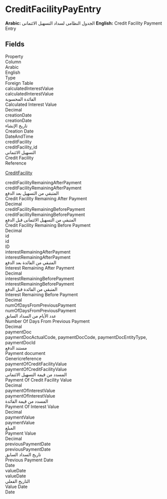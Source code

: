 # CreditFacilityPayEntry
**Arabic:** الجدول النظامى لسداد التسهيل الائتمانى
**English:** Credit Facility Payment Entry

<ContentFilter/>

<div class='searchable'>

## Fields

<div class="nama-table">
<div class="row header-row">
<div class="cell">Property</div>
<div class="cell">Column</div>
<div class="cell">Arabic</div>
<div class="cell">English</div>
<div class="cell">Type</div>
<div class="cell">Foreign Table</div>
</div><div class="row searchable" id="calculatedInterestValue">
<div class="cell" data-label="Property">calculatedInterestValue</div>
<div class="cell" data-label="Column">calculatedInterestValue</div>
<div class="cell" data-label="Arabic">الفائدة المحسوبة</div>
<div class="cell" data-label="English">Calculated Interest Value</div>
<div class="cell" data-label="Type">Decimal</div>

</div>

<div class="row searchable" id="creationDate">
<div class="cell" data-label="Property">creationDate</div>
<div class="cell" data-label="Column">creationDate</div>
<div class="cell" data-label="Arabic">تاريخ الإنشاء</div>
<div class="cell" data-label="English">Creation Date</div>
<div class="cell" data-label="Type">DateAndTime</div>

</div>

<div class="row searchable" id="creditFacility">
<div class="cell" data-label="Property">creditFacility</div>
<div class="cell" data-label="Column">creditFacility_id</div>
<div class="cell" data-label="Arabic">التسهيل الائتمانى</div>
<div class="cell" data-label="English">Credit Facility</div>
<div class="cell" data-label="Type">Reference</div>
<div class="cell" data-label="Foreign Table">

 [CreditFacility](/modules/accounting-loans/CreditFacility.md) 
</div>
</div>

<div class="row searchable" id="creditFacilityRemainingAfterPayment">
<div class="cell" data-label="Property">creditFacilityRemainingAfterPayment</div>
<div class="cell" data-label="Column">creditFacilityRemainingAfterPayment</div>
<div class="cell" data-label="Arabic">المتبقي من التسهيل بعد الدفع</div>
<div class="cell" data-label="English">Credit Facility Remaining After Payment</div>
<div class="cell" data-label="Type">Decimal</div>

</div>

<div class="row searchable" id="creditFacilityRemainingBeforePayment">
<div class="cell" data-label="Property">creditFacilityRemainingBeforePayment</div>
<div class="cell" data-label="Column">creditFacilityRemainingBeforePayment</div>
<div class="cell" data-label="Arabic">المتبقي من التسهيل الائتمانى قبل الدفع</div>
<div class="cell" data-label="English">Credit Facility Remaining Before Payment</div>
<div class="cell" data-label="Type">Decimal</div>

</div>

<div class="row searchable" id="id">
<div class="cell" data-label="Property">id</div>
<div class="cell" data-label="Column">id</div>
<div class="cell" data-label="Arabic"></div>
<div class="cell" data-label="English"></div>
<div class="cell" data-label="Type">ID</div>

</div>

<div class="row searchable" id="interestRemainingAfterPayment">
<div class="cell" data-label="Property">interestRemainingAfterPayment</div>
<div class="cell" data-label="Column">interestRemainingAfterPayment</div>
<div class="cell" data-label="Arabic">المتبقي من الفائدة بعد الدفع</div>
<div class="cell" data-label="English">Interest Remaining After Payment</div>
<div class="cell" data-label="Type">Decimal</div>

</div>

<div class="row searchable" id="interestRemainingBeforePayment">
<div class="cell" data-label="Property">interestRemainingBeforePayment</div>
<div class="cell" data-label="Column">interestRemainingBeforePayment</div>
<div class="cell" data-label="Arabic">المتبقي من الفائدة قبل الدفع</div>
<div class="cell" data-label="English">Interest Remaining Before Payment</div>
<div class="cell" data-label="Type">Decimal</div>

</div>

<div class="row searchable" id="numOfDaysFromPreviousPayment">
<div class="cell" data-label="Property">numOfDaysFromPreviousPayment</div>
<div class="cell" data-label="Column">numOfDaysFromPreviousPayment</div>
<div class="cell" data-label="Arabic">عدد الأيام من السداد السابق</div>
<div class="cell" data-label="English">Number Of Days From Previous Payment</div>
<div class="cell" data-label="Type">Decimal</div>

</div>

<div class="row searchable" id="paymentDoc">
<div class="cell" data-label="Property">paymentDoc</div>
<div class="cell gen-ref-column" data-label="Column">paymentDocActualCode,  paymentDocCode,  paymentDocEntityType,  paymentDocId</div>
<div class="cell" data-label="Arabic">مستند الدفع</div>
<div class="cell" data-label="English">Payment document</div>
<div class="cell" data-label="Type">Genericreference</div>

</div>

<div class="row searchable" id="paymentOfCreditFacilityValue">
<div class="cell" data-label="Property">paymentOfCreditFacilityValue</div>
<div class="cell" data-label="Column">paymentOfCreditFacilityValue</div>
<div class="cell" data-label="Arabic">المسدد من قيمة التسهيل الائتمانى</div>
<div class="cell" data-label="English">Payment Of Credit Facility Value</div>
<div class="cell" data-label="Type">Decimal</div>

</div>

<div class="row searchable" id="paymentOfInterestValue">
<div class="cell" data-label="Property">paymentOfInterestValue</div>
<div class="cell" data-label="Column">paymentOfInterestValue</div>
<div class="cell" data-label="Arabic">المسدد من قيمة الفائدة</div>
<div class="cell" data-label="English">Payment Of Interest Value</div>
<div class="cell" data-label="Type">Decimal</div>

</div>

<div class="row searchable" id="paymentValue">
<div class="cell" data-label="Property">paymentValue</div>
<div class="cell" data-label="Column">paymentValue</div>
<div class="cell" data-label="Arabic">المبلغ</div>
<div class="cell" data-label="English">Payment Value</div>
<div class="cell" data-label="Type">Decimal</div>

</div>

<div class="row searchable" id="previousPaymentDate">
<div class="cell" data-label="Property">previousPaymentDate</div>
<div class="cell" data-label="Column">previousPaymentDate</div>
<div class="cell" data-label="Arabic">تاريخ السداد السابق</div>
<div class="cell" data-label="English">Previous Payment Date</div>
<div class="cell" data-label="Type">Date</div>

</div>

<div class="row searchable" id="valueDate">
<div class="cell" data-label="Property">valueDate</div>
<div class="cell" data-label="Column">valueDate</div>
<div class="cell" data-label="Arabic">التاريخ الفعلي</div>
<div class="cell" data-label="English">Value Date</div>
<div class="cell" data-label="Type">Date</div>

</div>


</div>
</div>

